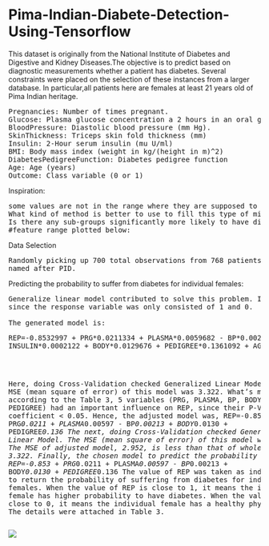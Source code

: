 # Pima-Indian-Diabete-Detection-Using-Tensorflow

This dataset is originally from the National Institute of Diabetes and Digestive and Kidney Diseases.The objective is to predict based on diagnostic measurements whether a patient has diabetes.
Several constraints were placed on the selection of these instances from a larger database. In particular,all patients here are females at least 21 years old of Pima Indian heritage.

<pre>Pregnancies: Number of times pregnant.
Glucose: Plasma glucose concentration a 2 hours in an oral glucose tolerance test.
BloodPressure: Diastolic blood pressure (mm Hg).
SkinThickness: Triceps skin fold thickness (mm)
Insulin: 2-Hour serum insulin (mu U/ml)
BMI: Body mass index (weight in kg/(height in m)^2)
DiabetesPedigreeFunction: Diabetes pedigree function
Age: Age (years)
Outcome: Class variable (0 or 1)
</pre>
Inspiration:
<pre>some values are not in the range where they are supposed to be, should be treated as missing value.
What kind of method is better to use to fill this type of missing value? How further clasification will be like?
Is there any sub-groups significantly more likely to have diabetes?
#feature range plotted below:
</pre>
Data Selection
<pre>Randomly picking up 700 total observations from 768 patients was finished in R. The new dataset was
named after PID.
</pre>
Predicting the probability to suffer from diabetes for individual females:
<pre>Generalize linear model contributed to solve this problem. In the glm, the binomial family was chosen,
since the response variable was only consisted of 1 and 0.

The generated model is:
<pre>
REP=-0.8532997 + PRG*0.0211334 + PLASMA*0.0059682 - BP*0.0021338 + THICK*0.0005073 -
INSULIN*0.0002122 + BODY*0.0129676 + PEDIGREE*0.1361092 + AGE*0.0024004
</pre>
Here, doing Cross-Validation checked Generalized Linear Model. The MSE (mean square of error) of this
model was 3.322.
What’s more, according to the Table 3, 5 variables (PRG, PLASMA, BP, BODY and PEDIGREE) had an
important influence on REP, since their P-Value of coefficient < 0.05.
Hence, the adjusted model was,
REP=-0.853 + PRG*0.0211 + PLASMA*0.00597 - BP*0.00213 + BODY*0.0130 + PEDIGREE*0.136
The next, doing Cross-Validation checked Generalized Linear Model. The MSE (mean square of error) of
this model was 2.952.
The MSE of adjusted model, 2.952, is less than that of whole model, 3.322.
Finally, the chosen model to predict the probability was:
REP=-0.853 + PRG*0.0211 + PLASMA*0.00597 - BP*0.00213 + BODY*0.0130 + PEDIGREE*0.136
The value of REP was taken as index to return the probability of suffering from diabetes for individual
females.
When the value of REP is close to 1, it means the individual female has higher probability to have diabetes.
When the value of REP is close to 0, it means the individual female has a healthy physical body.
The details were attached in Table 3.
</pre>
![](image/C:\Users\Shubham\Desktop)

